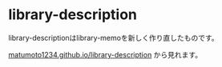 # library-description

library-descriptionはlibrary-memoを新しく作り直したものです。

[matumoto1234.github.io/library-description](matumoto1234.github.io/library-description) から見れます。
